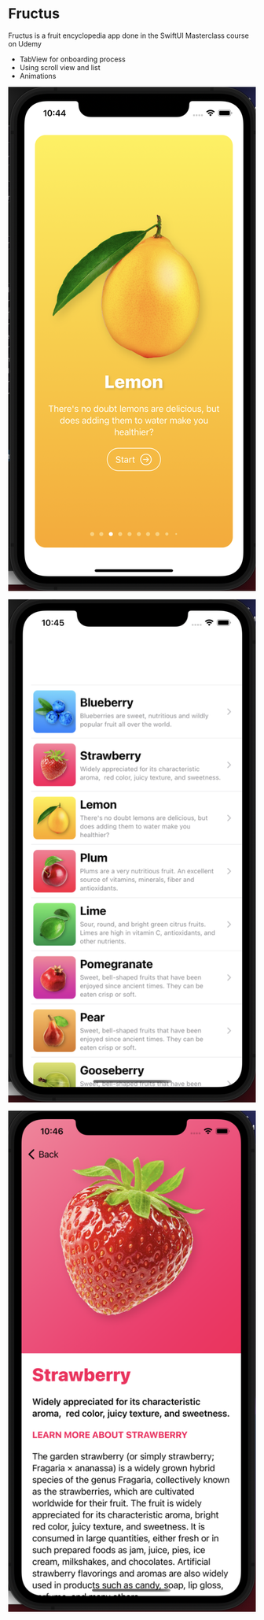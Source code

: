 # Fructus
Fructus is a fruit encyclopedia app done in the SwiftUI Masterclass course on Udemy

- TabView for onboarding process
- Using scroll view and list
- Animations

![Onboarding process](images/fructusonboarding.png?raw=true "Onboarding")

![All List of Fruits](images/fructusList.png?raw=true "Fructus list")

![Fruit detail](images/fructusdetail.png?raw=true "Fruit detail")